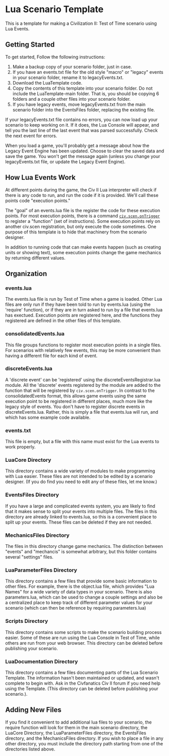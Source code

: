 # Lua Scenario Template

This is a template for making a Civilization II: Test of Time scenario using Lua Events.

## Getting Started

To get started, Follow the following instructions:
1.  Make a backup copy of your scenario folder, just in case.
2.  If you have an events.txt file for the old style "macro" or "legacy" events in your scenario folder, rename it to legacyEvents.txt.
3.  Download the LuaTemplate code.
4.  Copy the contents of this template into your scenario folder.  Do not include the LuaTemplate-main folder.  That is, you should be copying 6 folders and a couple other files into your scenario folder.
5.  If you have legacy events, move legacyEvents.txt from the main scenario folder into the EventsFiles folder, replacing the existing file.

If your legacyEvents.txt file contains no errors, you can now load up your scenario to keep working on it.  If it does, the Lua Console will appear, and tell you the last line of the last event that was parsed successfully.  Check the next event for errors.

When you load a game, you'll probably get a message about how the Legacy Event Engine has been updated. Choose to clear the saved data and save the game. You won't get the message again (unless you change your legacyEvents.txt file, or update the Legacy Event Engine).

## How Lua Events Work

At different points during the game, the Civ II Lua interpreter will check if there is any code to run, and run the code if it is provided.  We'll call these points code "execution points."

The "goal" of an events.lua file is the register the code for these execution points.  For most execution points, there is a command [`civ.scen.onTrigger`](https://forums.civfanatics.com/threads/totpp-lua-function-reference.557527/#civ.scen) to register a "function" (set of instructions).  Some execution points rely on another civ.scen registration, but only execute the code sometimes.  One purpose of this template is to hide that machinery from the scenario designer.

In addition to running code that can make events happen (such as creating units or showing text), some execution points change the game mechanics by returning different values.

## Organization

### events.lua

The events.lua file is run by Test of Time when a game is loaded.  Other Lua files are only run if they have been told to run by events.lua (using the 'require' function), or if they are in turn asked to run by a file that events.lua has exectued.  Execution points are registered here, and the functions they registered are defined in the other files of this template.

### consolidatedEvents.lua

This file groups functions to register most execution points in a single files.  For scenarios with relatively few events, this may be more convenient than having a different file for each kind of event.

### discreteEvents.lua

A 'discrete event' can be 'registered' using the discreteEventsRegistrar.lua module.  All the 'discrete' events registered by the module are added to the function that will be registered by `civ.scen.onTrigger`.  In contrast to the consolidatedEvents format, this allows game events using the same execution point to be registered in different places, much more like the legacy style of events.  You don't have to register discrete events in discreteEvents.lua.  Rather, this is simply a file that events.lua will run, and which has some example code available.

### events.txt

This file is empty, but a file with this name must exist for the Lua events to work properly.

### LuaCore Directory

This directory contains a wide variety of modules to make programming with Lua easier.  These files are not intended to be edited by a scenario designer.  (If you do find you need to edit any of these files, let me know.)

### EventsFiles Directory

If you have a large and complicated events system, you are likely to find that it makes sense to split your events into multiple files.  The files in this directory are already linked to events.lua, so this is a convenient place to split up your events.  These files can be deleted if they are not needed.

### MechanicsFiles Directory

The files in this directory change game mechanics.  The distinction between "events" and "mechancis" is somewhat arbitrary, but this folder contains several "settings" files.

### LuaParameterFiles Directory

This directory contains a few files that provide some basic information to other files.  For example, there is the object.lua file, which provides "Lua Names" for a wide variety of data types in your scenario.  There is also parameters.lua, which can be used to change a couple settings and also be a centralized place to keep track of different parameter values for your scenario (which can then be reference by requiring parameters.lua)

### Scripts Directory

This directory contains some scripts to make the scenario building process easier.  Some of these are run using the Lua Console in Test of Time, while others are run from your web browser.  This directory can be deleted before publishing your scenario.

### LuaDocumentation Directory

This directory contains a few files documenting parts of the Lua Scenario Template.  The information hasn't been maintained or updated, and wasn't complete to begin with.  Ask in the Civfanatics Civ II forum if you need help using the Template.  (This directory can be deleted before publishing your scenario.).

## Adding New Files

If you find it convenient to add additional lua files to your scenario, the require function will look for them in the main scenario directory, the LuaCore Directory, the LuaParameterFiles directory, the EventsFiles directory, and the MechanicsFiles directory.  If you wish to place a file in any other directory, you must include the directory path starting from one of the directories listed above.







